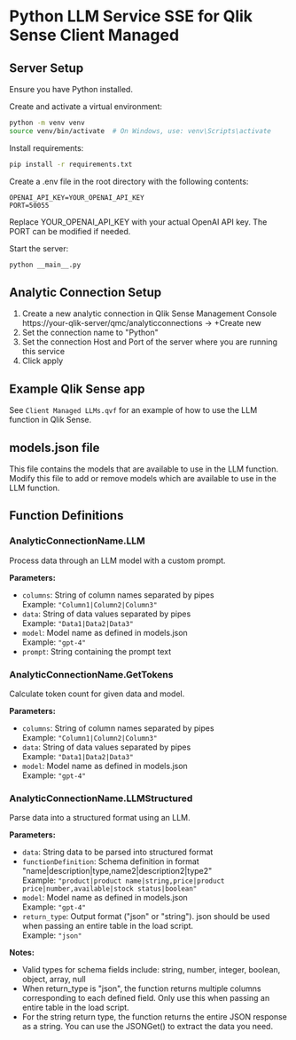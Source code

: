 # Python LLM Service SSE for Qlik Sense Client Managed

## Server Setup
Ensure you have Python installed.

Create and activate a virtual environment:
```bash
python -m venv venv
source venv/bin/activate  # On Windows, use: venv\Scripts\activate
```

Install requirements:
```bash
pip install -r requirements.txt
```

Create a .env file in the root directory with the following contents:
```
OPENAI_API_KEY=YOUR_OPENAI_API_KEY
PORT=50055
```
Replace YOUR_OPENAI_API_KEY with your actual OpenAI API key. The PORT can be modified if needed.

Start the server:
```bash
python __main__.py
```

## Analytic Connection Setup

1. Create a new analytic connection in Qlik Sense Management Console https://your-qlik-server/qmc/analyticconnections -> +Create new
2. Set the connection name to "Python"
3. Set the connection Host and Port of the server where you are running this service
4. Click apply

## Example Qlik Sense app

See `Client Managed LLMs.qvf` for an example of how to use the LLM function in Qlik Sense.

## models.json file
This file contains the models that are available to use in the LLM function. Modify this file to add or remove models which are available to use in the LLM function.

## Function Definitions

### AnalyticConnectionName.LLM
Process data through an LLM model with a custom prompt.

**Parameters:**
- `columns`: String of column names separated by pipes  
  Example: `"Column1|Column2|Column3"`
- `data`: String of data values separated by pipes  
  Example: `"Data1|Data2|Data3"`
- `model`: Model name as defined in models.json  
  Example: `"gpt-4"`
- `prompt`: String containing the prompt text

### AnalyticConnectionName.GetTokens
Calculate token count for given data and model.

**Parameters:**
- `columns`: String of column names separated by pipes  
  Example: `"Column1|Column2|Column3"`
- `data`: String of data values separated by pipes  
  Example: `"Data1|Data2|Data3"`
- `model`: Model name as defined in models.json  
  Example: `"gpt-4"`

### AnalyticConnectionName.LLMStructured
Parse data into a structured format using an LLM.

**Parameters:**
- `data`: String data to be parsed into structured format
- `functionDefinition`: Schema definition in format "name|description|type,name2|description2|type2"  
  Example: `"product|product name|string,price|product price|number,available|stock status|boolean"`
- `model`: Model name as defined in models.json  
  Example: `"gpt-4"`
- `return_type`: Output format ("json" or "string"). json should be used when passing an entire table in the load script.   
  Example: `"json"`

**Notes:**
- Valid types for schema fields include: string, number, integer, boolean, object, array, null
- When return_type is "json", the function returns multiple columns corresponding to each defined field. Only use this when passing an entire table in the load script.
- For the string return type, the function returns the entire JSON response as a string. You can use the JSONGet() to extract the data you need.



    